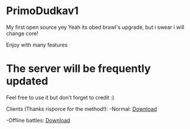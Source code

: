 # PrimoDudkav1
 My first open source yey
Yeah its obed brawl's upgrade, but i swear i will change core!

Enjoy with many features

# The server will be frequently updated

Feel free to use it but don't forget to credit :)

Clients (Thanks risporce for the method!):
  -Normal: [Download](https://www.mediafire.com/file/eeez1tfqtkqkyal/BrawlV1Primo.ipa/file)
 
 
  -Offline battles: [Download](https://www.mediafire.com/file/q4iiwec7185p9oh/BrawlV1PrimoOfflineBattles.ipa/file)